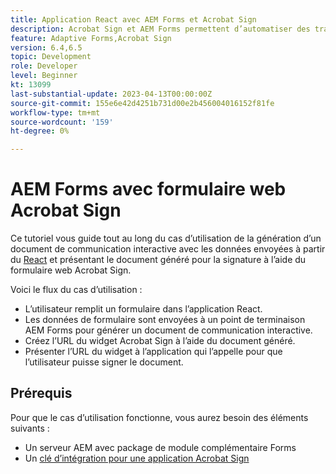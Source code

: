 ```yaml
---
title: Application React avec AEM Forms et Acrobat Sign
description: Acrobat Sign et AEM Forms permettent d’automatiser des transactions complexes et d’inclure des signatures électroniques légales dans le cadre d’une expérience numérique transparente.
feature: Adaptive Forms,Acrobat Sign
version: 6.4,6.5
topic: Development
role: Developer
level: Beginner
kt: 13099
last-substantial-update: 2023-04-13T00:00:00Z
source-git-commit: 155e6e42d4251b731d00e2b456004016152f81fe
workflow-type: tm+mt
source-wordcount: '159'
ht-degree: 0%

---
```


# AEM Forms avec formulaire web Acrobat Sign


Ce tutoriel vous guide tout au long du cas d’utilisation de la génération d’un document de communication interactive avec les données envoyées à partir du [React](https://react.dev/) et présentant le document généré pour la signature à l’aide du formulaire web Acrobat Sign.

Voici le flux du cas d’utilisation :

* L’utilisateur remplit un formulaire dans l’application React.
* Les données de formulaire sont envoyées à un point de terminaison AEM Forms pour générer un document de communication interactive.
* Créez l’URL du widget Acrobat Sign à l’aide du document généré.
* Présenter l’URL du widget à l’application qui l’appelle pour que l’utilisateur puisse signer le document.

## Prérequis

Pour que le cas d’utilisation fonctionne, vous aurez besoin des éléments suivants :

* Un serveur AEM avec package de module complémentaire Forms
* Un [clé d’intégration pour une application Acrobat Sign](https://helpx.adobe.com/sign/kb/how-to-create-an-integration-key.html)

